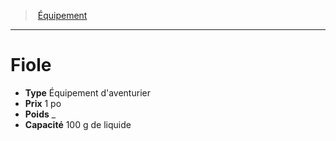 ﻿---
!EquipmentItem
Type: Équipement d'aventurier
Price: 1 po
Weight: _
Capacity: 100 g de liquide
Id: equipment_hd.md#fiole
ParentLink: equipment_hd.md#Équipement
Name: Fiole
ParentName: Équipement
NameLevel: 1
Attributes: {}
---
> [Équipement](hd_equipment.md)

---

# Fiole

- **Type** Équipement d'aventurier
- **Prix** 1 po
- **Poids** _
- **Capacité** 100 g de liquide

